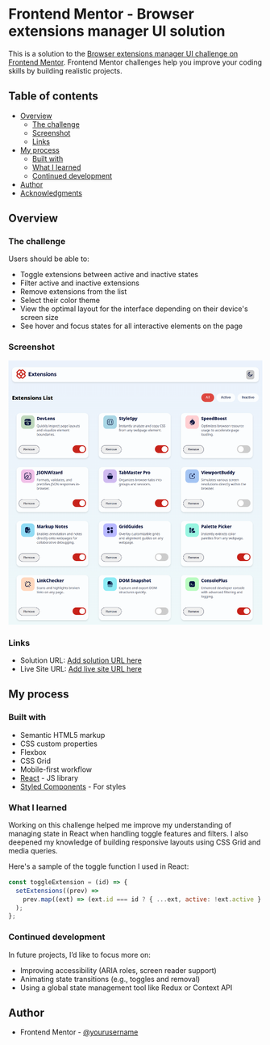# Frontend Mentor - Browser extensions manager UI solution

This is a solution to the [Browser extensions manager UI challenge on Frontend Mentor](https://www.frontendmentor.io/challenges/browser-extension-manager-ui-yNZnOfsMAp). Frontend Mentor challenges help you improve your coding skills by building realistic projects.

## Table of contents

- [Overview](#overview)
  - [The challenge](#the-challenge)
  - [Screenshot](#screenshot)
  - [Links](#links)
- [My process](#my-process)
  - [Built with](#built-with)
  - [What I learned](#what-i-learned)
  - [Continued development](#continued-development)
- [Author](#author)
- [Acknowledgments](#acknowledgments)

## Overview

### The challenge

Users should be able to:

- Toggle extensions between active and inactive states
- Filter active and inactive extensions
- Remove extensions from the list
- Select their color theme
- View the optimal layout for the interface depending on their device's screen size
- See hover and focus states for all interactive elements on the page

### Screenshot

![](./src/assets/images/screenshot.png)

### Links

- Solution URL: [Add solution URL here](https://your-solution-url.com)
- Live Site URL: [Add live site URL here](https://your-live-site-url.com)

## My process

### Built with

- Semantic HTML5 markup
- CSS custom properties
- Flexbox
- CSS Grid
- Mobile-first workflow
- [React](https://reactjs.org/) - JS library
- [Styled Components](https://styled-components.com/) - For styles

### What I learned

Working on this challenge helped me improve my understanding of managing state in React when handling toggle features and filters. I also deepened my knowledge of building responsive layouts using CSS Grid and media queries.

Here's a sample of the toggle function I used in React:

```js
const toggleExtension = (id) => {
  setExtensions((prev) =>
    prev.map((ext) => (ext.id === id ? { ...ext, active: !ext.active } : ext))
  );
};
```

### Continued development

In future projects, I’d like to focus more on:

- Improving accessibility (ARIA roles, screen reader support)
- Animating state transitions (e.g., toggles and removal)
- Using a global state management tool like Redux or Context API

## Author

- Frontend Mentor - [@yourusername](https://www.frontendmentor.io/profile/nickonyi)
